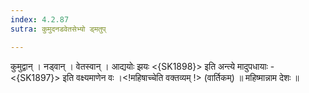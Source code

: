 ```yaml
---
index: 4.2.87
sutra: कुमुदनडवेतसेभ्यो ड्मतुप्

---
```

 कुमुद्वान् । नड्वान् । वेतस्वान् । आद्ययोः झयः <{SK1898}> इति अन्त्ये मादुपधायाः - <{SK1897}> इति वक्ष्यमाणेन वः ।<!महिषाच्चेति वक्तव्यम् !> (वार्तिकम्) ॥ महिष्मान्नाम देशः ॥
